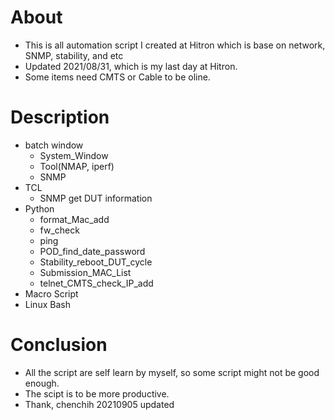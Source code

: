 # About 

* This is all automation script I created at Hitron which is base on network, SNMP, stability, and etc
* Updated 2021/08/31, which is my last day at Hitron. 
* Some items need CMTS or Cable to be oline.  

# Description

* batch window
  * System_Window
  * Tool(NMAP, iperf)
  * SNMP
* TCL 
  * SNMP get DUT information
* Python
  * format_Mac_add
  * fw_check
  * ping
  * POD_find_date_password
  * Stability_reboot_DUT_cycle
  * Submission_MAC_List
  * telnet_CMTS_check_IP_add
* Macro Script
* Linux Bash

# Conclusion

* All the script are self learn by myself, so some script might not be good enough.
* The scipt is to be more productive. 
* Thank, chenchih 20210905 updated


